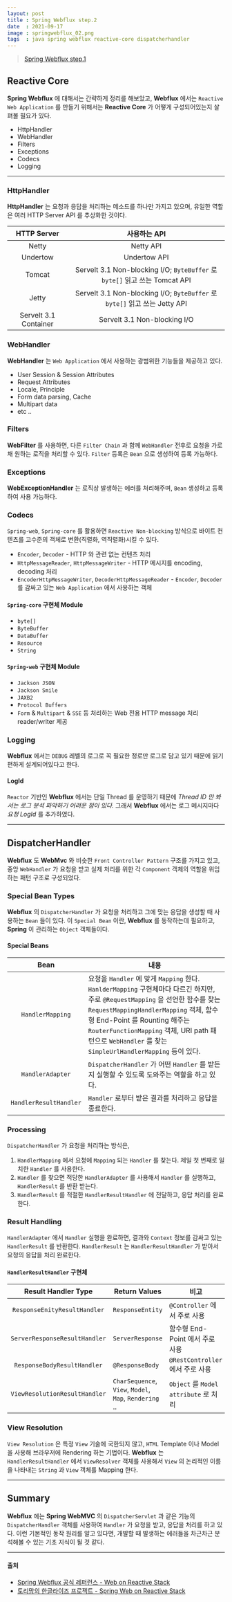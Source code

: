 ```yaml
---
layout: post
title : Spring Webflux step.2
date  : 2021-09-17
image : springwebflux_02.png
tags  : java spring webflux reactive-core dispatcherhandler
---
```


> [Spring Webflux step.1](/2021/08/31/Spring_Webflux_01)

## Reactive Core
**Spring Webflux** 에 대해서는 간략하게 정리를 해보았고, **Webflux** 에서는 `Reactive Web Application` 를 만들기 위해서는 **Reactive Core** 가 어떻게 구성되어있는지 살펴볼 필요가 있다.

- HttpHandler
- WebHandler
- Filters
- Exceptions
- Codecs
- Logging

---

### HttpHandler
**HttpHandler** 는 요청과 응답을 처리하는 메소드를 하나만 가지고 있으며, 유일한 역할은 여러 HTTP Server API 를 추상화한 것이다.

| HTTP Server | 사용하는 API |
| :---: | :---: |
| Netty | Netty API |
| Undertow | Undertow API |
| Tomcat | Servelt 3.1 Non-blocking I/O; `ByteBuffer` 로 `byte[]` 읽고 쓰는 Tomcat API |
| Jetty | Servelt 3.1 Non-blocking I/O; `ByteBuffer` 로 `byte[]` 읽고 쓰는 Jetty API |
| Servelt 3.1 Container | Servelt 3.1 Non-blocking I/O |

### WebHandler
**WebHandler** 는 `Web Application` 에서 사용하는 광범위한 기능들을 제공하고 있다.

- User Session & Session Attributes
- Request Attributes
- Locale, Principle
- Form data parsing, Cache
- Multipart data
- etc ..

### Filters
**WebFilter** 를 사용하면, 다른 `Filter Chain` 과 함께 `WebHandler` 전후로 요청을 가로채 원하는 로직을 처리할 수 있다. `Filter` 등록은 `Bean` 으로 생성하여 등록 가능하다.

### Exceptions
**WebExceptionHandler** 는 로직상 발생하는 에러를 처리해주며, `Bean` 생성하고 등록하여 사용 가능하다.

### Codecs
`Spring-web`, `Spring-core` 를 활용하면 `Reactive Non-blocking` 방식으로 바이트 컨텐츠를 고수준의 객체로 변환(직렬화, 역직렬화)시킬 수 있다.

- `Encoder`, `Decoder` - HTTP 와 관련 없는 컨텐츠 처리
- `HttpMessageReader`, `HttpMessageWriter` - HTTP 메시지를 encoding, decoding 처리
- `EncoderHttpMessageWriter`, `DecoderHttpMessageReader` - `Encoder`, `Decoder` 를 감싸고 있는 `Web Application` 에서 사용하는 객체

#### `Spring-core` 구현체 Module
- `byte[]`
- `ByteBuffer`
- `DataBuffer`
- `Resource`
- `String`

#### `Spring-web` 구현체 Module
- `Jackson JSON`
- `Jackson Smile`
- `JAXB2`
- `Protocol Buffers`
- `Form` & `Multipart` & `SSE` 등 처리하는 Web 전용 HTTP message 처리 reader/writer 제공

### Logging
**Webflux** 에서는 `DEBUG` 레벨의 로그로 꼭 필요한 정로만 로그로 담고 있기 때문에 읽기 편하게 설계되어있다고 한다.

#### LogId
`Reactor` 기반인 **Webflux** 에서는 단일 Thread 를 운영하기 때문에 *Thread ID 만 봐서는 로그 분석 파악하기 어려운 점이 있다.* 그래서 **Webflux** 에서는 로그 메시지마다 *요청 LogId* 를 추가하였다.

---

## DispatcherHandler
**Webflux** 도 **WebMvc** 와 비슷한 `Front Controller Pattern` 구조를 가지고 있고, 중앙 `WebHandler` 가 요청을 받고 실제 처리를 위한 각 `Component` 객체의 역할을 위임하는 패턴 구조로 구성되었다.

### Special Bean Types
**Webflux** 의 `DispatcherHandler` 가 요청을 처리하고 그에 맞는 응답을 생성할 때 사용하는 `Bean` 들이 있다. 이 `Special Bean` 이란, **Webflux** 를 동작하는데 필요하고, **Spring** 이 관리하는 `Object` 객체들이다.

#### Special Beans

| Bean | 내용 |
| :---: | --- |
| `HandlerMapping` | 요청을 `Handler` 에 맞게 `Mapping` 한다. `HanlderMapping` 구현체마다 다르긴 하지만, 주로 `@RequestMapping` 을 선언한 함수를 찾는 `RequestMappingHandlerMapping` 객체, 함수형 End-Point 를 Rounting 해주는 `RouterFunctionMapping` 객체, URI path 패턴으로 `WebHandler` 를 찾는 `SimpleUrlHandlerMapping` 등이 있다. |
| `HandlerAdapter` | `DispatcherHandler` 가 어떤 `Handler` 를 받든지 실행할 수 있도록 도와주는 역할을 하고 있다. |
| `HandlerResultHandler` | `Handler` 로부터 받은 결과를 처리하고 응답을 종료한다. |

### Processing
`DispatcherHandler` 가 요청을 처리하는 방식은,

1. `HandlerMapping` 에서 요청에 `Mapping` 되는 `Handler` 를 찾는다. 제일 첫 번째로 일치한 `Handler` 를 사용한다.
1. `Handler` 를 찾으면 적당한 `HandlerAdapter` 를 사용해서 `Handler` 를 실행하고, `HandlerResult` 를 반환 받는다.
1. `HandlerResult` 를 적절한 `HandlerResultHandler` 에 전달하고, 응답 처리를 완료한다.

### Result Handling
`HandlerAdapter` 에서 `Handler` 실행을 완료하면, 결과와 `Context` 정보를 감싸고 있는 `HandlerResult` 를 반환한다. `HandlerResult` 는 `HandlerResultHandler` 가 받아서 요청의 응답을 처리 완료한다.

#### `HandlerResultHandler` 구현체

| Result Handler Type | Return Values | 비고 |
| :---: | --- | --- |
| `ResponseEnityResultHandler` | `ResponseEntity` | `@Controller` 에서 주로 사용 |
| `ServerResponseResultHandler` | `ServerResponse` | 함수형 End-Point 에서 주로 사용 |
| `ResponseBodyResultHandler` | `@ResponseBody` | `@RestController` 에서 주로 사용 |
| `ViewResolutionResultHandler` | `CharSequence`, `View`, `Model`, `Map`, `Rendering` .. | `Object` 를 `Model attribute` 로 처리 |

### View Resolution
`View Resolution` 은 특정 `View` 기술에 국한되지 않고, `HTML` Template 이나 Model 을 사용해 브라우저에 Rendering 하는 기법이다. **Webflux** 는 `HandlerResultHandler` 에서 `ViewResolver` 객체를 사용해서 `View` 의 논리적인 이름을 나타내는 `String` 과 `View` 객체를 Mapping 한다.

---

## Summary
**Webflux** 에는 **Spring WebMVC** 의 `DispatcherServlet` 과 같은 기능의 `DispatcherHandler` 객체를 사용하여 `Handler` 가 요청을 받고, 응답을 처리를 하고 있다. 이런 기본적인 동작 원리를 알고 있다면, 개발할 때 발생하는 에러들을 차근차근 분석해볼 수 있는 기초 지식이 될 것 같다.

---

#### 출처
- [Spring Webflux 공식 레퍼런스 - Web on Reactive Stack](https://docs.spring.io/spring-framework/docs/5.2.6.RELEASE/spring-framework-reference/web-reactive.html)
- [토리맘의 한글라이즈 프로젝트 - Spring Web on Reactive Stack](https://godekdls.github.io/Reactive%20Spring/springwebflux/)
